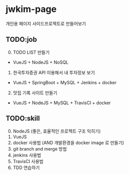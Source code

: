 # jwkim-page
개인용 페이지 사이드프로젝트로 만들어보기

## TODO:job
0. TODO LIST 만들기
  * VueJS + NodeJS + NoSQL
1. 한국투자증권 API 이용해서 내 투자정보 보기
  * VueJS + SpringBoot + MySQL + Jenkins + docker
2. 맛집 기록 사이트 만들기
  * VueJS + NodeJS + MySQL + TravisCI + docker

## TODO:skill
0. NodeJS (좋은, 효율적인 프로젝트 구조 익히기)
1. VueJS
2. docker 사용법 (AND 개발환경을 docker image 로 만들기)
3. git branch and merge 방법
4. jenkins 사용법
5. TravisCI 사용법
6. TDD 연습하기
